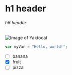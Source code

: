 # h1 header
###### h6 header
![Image of Yaktocat](https://octodex.github.com/images/yaktocat.png)
``` javascript
var myVar = "Hello, world!";
```
- [ ] banana
- [x] fruit
- [ ] pizza
